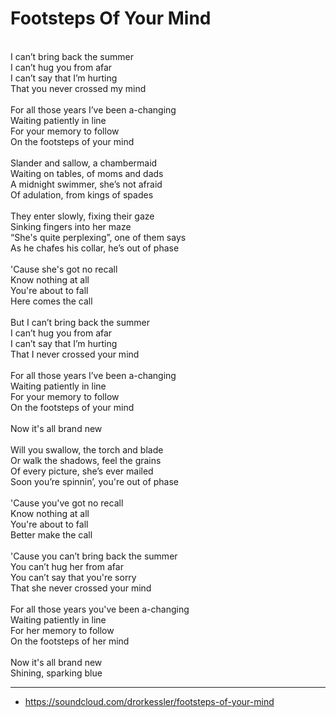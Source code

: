# Footsteps Of Your Mind
\
I can’t bring back the summer\
I can’t hug you from afar\
I can’t say that I’m hurting\
That you never crossed my mind\
\
For all those years I’ve been a-changing\
Waiting patiently in line\
For your memory to follow\
On the footsteps of your mind\
\
Slander and sallow, a chambermaid\
Waiting on tables, of moms and dads\
A midnight swimmer, she’s not afraid\
Of adulation, from kings of spades\
\
They enter slowly, fixing their gaze\
Sinking fingers into her maze\
“She's quite perplexing”, one of them says\
As he chafes his collar, he’s out of phase\
\
'Cause she's got no recall\
Know nothing at all\
You're about to fall\
Here comes the call\
\
But I can’t bring back the summer\
I can’t hug you from afar\
I can’t say that I’m hurting\
That I never crossed your mind\
\
For all those years I’ve been a-changing\
Waiting patiently in line\
For your memory to follow\
On the footsteps of your mind\
\
Now it's all brand new\
\
Will you swallow, the torch and blade\
Or walk the shadows, feel the grains\
Of every picture, she’s ever mailed\
Soon you’re spinnin’, you're out of phase\
\
'Cause you've got no recall\
Know nothing at all\
You're about to fall\
Better make the call\
\
'Cause you can’t bring back the summer\
You can’t hug her from afar\
You can’t say that you're sorry\
That she never crossed your mind\
\
For all those years you've been a-changing\
Waiting patiently in line\
For her memory to follow\
On the footsteps of her mind\
\
Now it's all brand new\
Shining, sparking blue

---
- https://soundcloud.com/drorkessler/footsteps-of-your-mind
